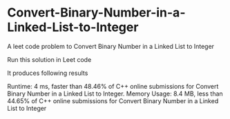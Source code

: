 # Convert-Binary-Number-in-a-Linked-List-to-Integer
A leet code problem to Convert Binary Number in a Linked List to Integer

Run this solution in Leet code

It produces following results

Runtime: 4 ms, faster than 48.46% of C++ online submissions for Convert Binary Number in a Linked List to Integer.
Memory Usage: 8.4 MB, less than 44.65% of C++ online submissions for Convert Binary Number in a Linked List to Integer
